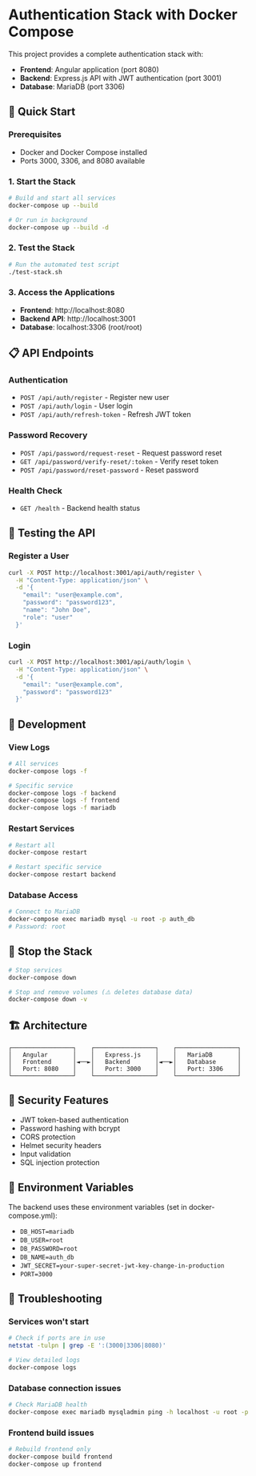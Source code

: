 # Authentication Stack with Docker Compose

This project provides a complete authentication stack with:
- **Frontend**: Angular application (port 8080)
- **Backend**: Express.js API with JWT authentication (port 3001)
- **Database**: MariaDB (port 3306)

## 🚀 Quick Start

### Prerequisites
- Docker and Docker Compose installed
- Ports 3000, 3306, and 8080 available

### 1. Start the Stack
```bash
# Build and start all services
docker-compose up --build

# Or run in background
docker-compose up --build -d
```

### 2. Test the Stack
```bash
# Run the automated test script
./test-stack.sh
```

### 3. Access the Applications
- **Frontend**: http://localhost:8080
- **Backend API**: http://localhost:3001
- **Database**: localhost:3306 (root/root)

## 📋 API Endpoints

### Authentication
- `POST /api/auth/register` - Register new user
- `POST /api/auth/login` - User login
- `POST /api/auth/refresh-token` - Refresh JWT token

### Password Recovery
- `POST /api/password/request-reset` - Request password reset
- `GET /api/password/verify-reset/:token` - Verify reset token
- `POST /api/password/reset-password` - Reset password

### Health Check
- `GET /health` - Backend health status

## 🧪 Testing the API

### Register a User
```bash
curl -X POST http://localhost:3001/api/auth/register \
  -H "Content-Type: application/json" \
  -d '{
    "email": "user@example.com",
    "password": "password123",
    "name": "John Doe",
    "role": "user"
  }'
```

### Login
```bash
curl -X POST http://localhost:3001/api/auth/login \
  -H "Content-Type: application/json" \
  -d '{
    "email": "user@example.com",
    "password": "password123"
  }'
```

## 🔧 Development

### View Logs
```bash
# All services
docker-compose logs -f

# Specific service
docker-compose logs -f backend
docker-compose logs -f frontend
docker-compose logs -f mariadb
```

### Restart Services
```bash
# Restart all
docker-compose restart

# Restart specific service
docker-compose restart backend
```

### Database Access
```bash
# Connect to MariaDB
docker-compose exec mariadb mysql -u root -p auth_db
# Password: root
```

## 🛑 Stop the Stack
```bash
# Stop services
docker-compose down

# Stop and remove volumes (⚠️ deletes database data)
docker-compose down -v
```

## 🏗️ Architecture

```
┌─────────────────┐    ┌─────────────────┐    ┌─────────────────┐
│   Angular       │    │   Express.js    │    │   MariaDB       │
│   Frontend      │◄──►│   Backend       │◄──►│   Database      │
│   Port: 8080    │    │   Port: 3000    │    │   Port: 3306    │
└─────────────────┘    └─────────────────┘    └─────────────────┘
```

## 🔐 Security Features

- JWT token-based authentication
- Password hashing with bcrypt
- CORS protection
- Helmet security headers
- Input validation
- SQL injection protection

## 📝 Environment Variables

The backend uses these environment variables (set in docker-compose.yml):
- `DB_HOST=mariadb`
- `DB_USER=root`
- `DB_PASSWORD=root`
- `DB_NAME=auth_db`
- `JWT_SECRET=your-super-secret-jwt-key-change-in-production`
- `PORT=3000`

## 🐛 Troubleshooting

### Services won't start
```bash
# Check if ports are in use
netstat -tulpn | grep -E ':(3000|3306|8080)'

# View detailed logs
docker-compose logs
```

### Database connection issues
```bash
# Check MariaDB health
docker-compose exec mariadb mysqladmin ping -h localhost -u root -p
```

### Frontend build issues
```bash
# Rebuild frontend only
docker-compose build frontend
docker-compose up frontend
```
